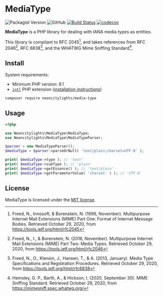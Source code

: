 # MediaType
![Packagist Version](https://img.shields.io/packagist/v/neoncitylights/media-type)
![GitHub](https://img.shields.io/github/license/neoncitylights/php-media-type)
[![Build Status](https://github.com/neoncitylights/php-media-type/actions/workflows/php.yml/badge.svg?branch=main)](https://github.com/neoncitylights/php-media-type/actions/workflows/php.yml)
[![codecov](https://codecov.io/gh/samantha-labs/php-media-type/branch/main/graph/badge.svg?token=0qtwQLpV57)](https://codecov.io/gh/samantha-labs/php-media-type)

**MediaType** is a PHP library for dealing with IANA media types as entities.

This library is compliant to RFC 2045[^rfc-2045], and takes references from RFC 2046[^rfc-2046], RFC 6838[^rfc-6838], and the WHATWG Mime Sniffing Standard[^whatwg-mime].

## Install

System requirements:

- Minimum PHP version: 8.1
- [`intl`](https://www.php.net/intl) PHP extension ([installation instructions](https://www.php.net/manual/en/intl.installation.php))

```bash
composer require neoncitylights/media-type
```

## Usage
```php
<?php

use Neoncitylights\MediaType\MediaType;
use Neoncitylights\MediaType\MediaTypeParser;

$parser = new MediaTypeParser();
$mediaType = $parser->parseOrNull( 'text/plain;charset=UTF-8' );

print( $mediaType->type ); // 'text'
print( $mediaType->subType ); // 'plain'
print( $mediaType->getEssence() ); // 'text/plain'
print( $mediaType->getParameterValue( 'charset' ) ); // 'UTF-8'
```

## License
MediaType is licensed under the [MIT license](/LICENSE).

[^rfc-2046]: Freed, N., I., &amp; Borenstein, N. (2016, November). Multipurpose Internet Mail Extensions (MIME) Part Two: Media Types. Retrieved October 29, 2020, from <https://tools.ietf.org/html/rfc2046>
[^rfc-2045]: Freed, N., Innosoft, &amp; Borenstein, N. (1996, November). Multipurpose Internet Mail Extensions (MIME) Part One: Format of Internet Message Bodies. Retrieved October 29, 2020, from <https://tools.ietf.org/html/rfc2045>
[^rfc-6838]: Freed, N., O., Klensin, J., Hansen, T., &amp; A. (2013, January). Media Type Specifications and Registration Procedures. Retrieved October 29, 2020, from <https://tools.ietf.org/html/rfc6838>
[^whatwg-mime]: Hemsley, G. P., Barth, A., &amp; Hickson, I. (2020, September 30). MIME Sniffing Standard. Retrieved October 29, 2020, from <https://mimesniff.spec.whatwg.org/>
